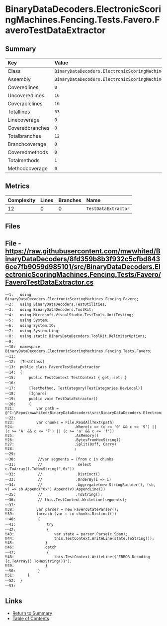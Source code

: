 ﻿# BinaryDataDecoders.ElectronicScoringMachines.Fencing.Tests.Favero.FaveroTestDataExtractor

## Summary

| Key             | Value                                                                                       |
| :-------------- | :------------------------------------------------------------------------------------------ |
| Class           | `BinaryDataDecoders.ElectronicScoringMachines.Fencing.Tests.Favero.FaveroTestDataExtractor` |
| Assembly        | `BinaryDataDecoders.ElectronicScoringMachines.Fencing.Tests`                                |
| Coveredlines    | `0`                                                                                         |
| Uncoveredlines  | `16`                                                                                        |
| Coverablelines  | `16`                                                                                        |
| Totallines      | `53`                                                                                        |
| Linecoverage    | `0`                                                                                         |
| Coveredbranches | `0`                                                                                         |
| Totalbranches   | `12`                                                                                        |
| Branchcoverage  | `0`                                                                                         |
| Coveredmethods  | `0`                                                                                         |
| Totalmethods    | `1`                                                                                         |
| Methodcoverage  | `0`                                                                                         |

## Metrics

| Complexity | Lines | Branches | Name                |
| :--------- | :---- | :------- | :------------------ |
| 12         | 0     | 0        | `TestDataExtractor` |

## Files

## File - https://raw.githubusercontent.com/mwwhited/BinaryDataDecoders/8fd359b8b3f932c5cfbd8436ce7fb9059d985101/src/BinaryDataDecoders.ElectronicScoringMachines.Fencing.Tests/Favero/FaveroTestDataExtractor.cs

```CSharp
〰1:   using BinaryDataDecoders.ElectronicScoringMachines.Fencing.Favero;
〰2:   using BinaryDataDecoders.TestUtilities;
〰3:   using BinaryDataDecoders.ToolKit;
〰4:   using Microsoft.VisualStudio.TestTools.UnitTesting;
〰5:   using System;
〰6:   using System.IO;
〰7:   using System.Linq;
〰8:   using static BinaryDataDecoders.ToolKit.DelimiterOptions;
〰9:   
〰10:  namespace BinaryDataDecoders.ElectronicScoringMachines.Fencing.Tests.Favero;
〰11:  
〰12:  [TestClass]
〰13:  public class FaveroTestDataExtractor
〰14:  {
〰15:      public TestContext TestContext { get; set; }
〰16:  
〰17:      [TestMethod, TestCategory(TestCategories.DevLocal)]
〰18:      [Ignore]
〰19:      public void TestDataExtractor()
〰20:      {
‼21:          var path = @"C:\Repos\mwwhited\BinaryDataDecoders\src\BinaryDataDecoders.ElectronicScoringMachines.Fencing\Favero\RawData.txt";
〰22:  
‼23:          var chunks = File.ReadAllText(path)
‼24:                           .Where(c => (c >= '0' && c <= '9') || (c >= 'A' && c <= 'F') || (c >= 'a' && c <= 'f'))
‼25:                           .AsMemory()
‼26:                           .BytesFromHexString()
‼27:                           .Split(0xff, Carry)
‼28:                           ;
〰29:  
〰30:          //var segments = (from c in chunks
〰31:          //                select c.ToArray().ToHexString(",0x"))
〰32:          //               .Distinct()
〰33:          //               .OrderBy(i => i)
〰34:          //               .Aggregate(new StringBuilder(), (sb, v) => sb.Append("0x").Append(v).AppendLine())
〰35:          //               .ToString();
〰36:          // this.TestContext.WriteLine(segments);
〰37:  
‼38:          var parser = new FaveroStateParser();
‼39:          foreach (var c in chunks.Distinct())
〰40:          {
〰41:              try
〰42:              {
‼43:                  var state = parser.Parse(c.Span);
‼44:                  this.TestContext.WriteLine(state.ToString());
‼45:              }
‼46:              catch
〰47:              {
‼48:                  this.TestContext.WriteLine($"ERROR Decoding {c.ToArray().ToHexString()}");
‼49:              }
〰50:          }
‼51:      }
〰52:  }
〰53:  
```

## Links

* [Return to Summary](Summary.md)
* [Table of Contents](../TOC.md)

